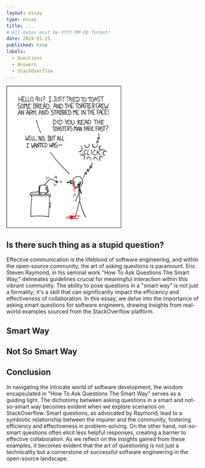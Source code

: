 ```yaml
---
layout: essay
type: essay
title: ...
# All dates must be YYYY-MM-DD format!
date: 2024-01-25
published: true
labels:
  - Questions
  - Answers
  - StackOverflow
---
```


<img width="300px" class="rounded float-start pe-4" src="../img/smart-questions/rtfm.png">

## Is there such thing as a stupid question?

Effective communication is the lifeblood of software engineering, and within the open-source community, the art of asking questions is paramount. Eric Steven Raymond, in his seminal work "How To Ask Questions The Smart Way," delineates guidelines crucial for meaningful interaction within this vibrant community. The ability to pose questions in a "smart way" is not just a formality; it's a skill that can significantly impact the efficiency and effectiveness of collaboration. In this essay, we delve into the importance of asking smart questions for software engineers, drawing insights from real-world examples sourced from the StackOverflow platform.

## Smart Way


## Not So Smart Way


## Conclusion

In navigating the intricate world of software development, the wisdom encapsulated in "How To Ask Questions The Smart Way" serves as a guiding light. The dichotomy between asking questions in a smart and not-so-smart way becomes evident when we explore scenarios on StackOverflow. Smart questions, as advocated by Raymond, lead to a symbiotic relationship between the inquirer and the community, fostering efficiency and effectiveness in problem-solving. On the other hand, not-so-smart questions often elicit less helpful responses, creating a barrier to effective collaboration. As we reflect on the insights gained from these examples, it becomes evident that the art of questioning is not just a technicality but a cornerstone of successful software engineering in the open-source landscape.
